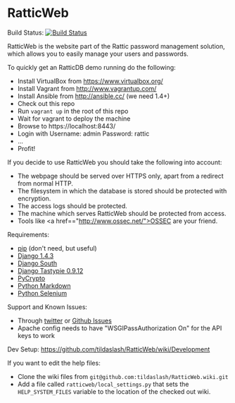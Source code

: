 RatticWeb
=========

Build Status: [![Build Status](https://travis-ci.org/tildaslash/RatticWeb.png?branch=master)](https://travis-ci.org/tildaslash/RatticWeb)

RatticWeb is the website part of the Rattic password management solution, which allows you to easily manage your users and passwords.

To quickly get an RatticDB demo running do the following:
* Install VirtualBox from https://www.virtualbox.org/
* Install Vagrant from http://www.vagrantup.com/
* Install Ansible from http://ansible.cc/ (we need 1.4+)
* Check out this repo
* Run ```vagrant up``` in the root of this repo
* Wait for vagrant to deploy the machine
* Browse to https://localhost:8443/
* Login with Username: admin Password: rattic
* ...
* Profit!

If you decide to use RatticWeb you should take the following into account:
* The webpage should be served over HTTPS only, apart from a redirect from normal HTTP.
* The filesystem in which the database is stored should be protected with encryption.
* The access logs should be protected.
* The machine which serves RatticWeb should be protected from access.
* Tools like <a href=="http://www.ossec.net/">OSSEC</a> are your friend.

Requirements:
* <a href="https://pypi.python.org/pypi/pip">pip</a> (don't need, but useful)
* <a href="http://pypi.python.org/pypi/Django/1.4.3">Django 1.4.3</a>
* <a href="http://south.readthedocs.org/en/0.7.6/">Django South</a>
* <a href="http://tastypieapi.org/">Django Tastypie 0.9.12</a>
* <a href="https://www.dlitz.net/software/pycrypto/">PyCrypto</a>
* <a href="https://pypi.python.org/pypi/Markdown">Python Markdown</a>
* <a href="https://pypi.python.org/pypi/selenium">Python Selenium</a>

Support and Known Issues:
* Through <a href="http://twitter.com/RatticDB">twitter</a> or <a href="https://github.com/tildaslash/RatticWeb/issues?state=open">Github Issues</a>
* Apache config needs to have "WSGIPassAuthorization On" for the API keys to work  

Dev Setup: <https://github.com/tildaslash/RatticWeb/wiki/Development>

If you want to edit the help files:
* Clone the wiki files from ```git@github.com:tildaslash/RatticWeb.wiki.git```
* Add a file called ```ratticweb/local_settings.py``` that sets the ```HELP_SYSTEM_FILES``` variable to the location of the checked out wiki.

